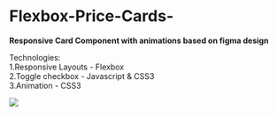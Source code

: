 # Flexbox-Price-Cards-  

<b>Responsive Card Component with animations based on figma design</b>

Technologies:<br>
1.Responsive Layouts - Flexbox<br>
2.Toggle checkbox - Javascript & CSS3<br>
3.Animation - CSS3<br>



![](price.gif)
